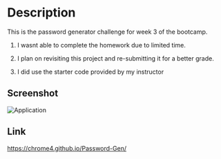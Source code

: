 # Description
This is the password generator challenge for week 3 of the bootcamp.

1. I wasnt able to complete the homework due to limited time.

2. I plan on revisiting this project and re-submitting it for a better grade.

3. I did use the starter code provided by my instructor

## Screenshot
![](/Password-Gen/Screenshot.PNG "Application")

## Link
https://chrome4.github.io/Password-Gen/